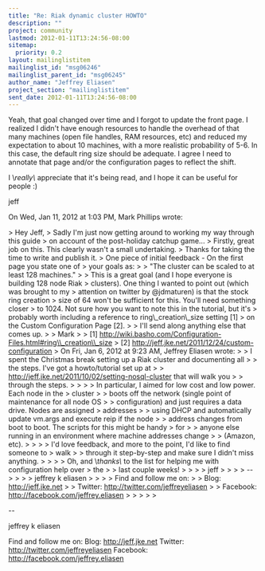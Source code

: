 ```yaml
---
title: "Re: Riak dynamic cluster HOWTO"
description: ""
project: community
lastmod: 2012-01-11T13:24:56-08:00
sitemap:
  priority: 0.2
layout: mailinglistitem
mailinglist_id: "msg06246"
mailinglist_parent_id: "msg06245"
author_name: "Jeffrey Eliasen"
project_section: "mailinglistitem"
sent_date: 2012-01-11T13:24:56-08:00
---
```



Yeah, that goal changed over time and I forgot to update the front page. I
realized I didn't have enough resources to handle the overhead of that many
machines (open file handles, RAM resources, etc) and reduced my expectation
to about 10 machines, with a more realistic probability of 5-6. In this
case, the default ring size should be adequate. I agree I need to annotate
that page and/or the configuration pages to reflect the shift.

I \\*really\\* appreciate that it's being read, and I hope it can be useful for
people :)

jeff

On Wed, Jan 11, 2012 at 1:03 PM, Mark Phillips  wrote:

&gt; Hey Jeff,
&gt; Sadly I'm just now getting around to working my way through this guide
&gt; on account of the post-holiday catchup game...
&gt; Firstly, great job on this. This clearly wasn't a small undertaking.
&gt; Thanks for taking the time to write and publish it.
&gt; One piece of initial feedback - On the first page you state one of
&gt; your goals as:
&gt;
&gt; "The cluster can be scaled to at least 128 machines."
&gt;
&gt; This is a great goal (and I hope everyone is building 128 node Riak
&gt; clusters). One thing I wanted to point out (which was brought to my
&gt; attention on twitter by @jdmaturen) is that the stock ring creation
&gt; size of 64 won't be sufficient for this. You'll need something closer
&gt; to 1024. Not sure how you want to note this in the tutorial, but it's
&gt; probably worth including a reference to ring\\_creation\\_size setting [1]
&gt; on the Custom Configuration Page [2].
&gt;
&gt; I'll send along anything else that comes up.
&gt;
&gt; Mark
&gt;
&gt; [1] http://wiki.basho.com/Configuration-Files.html#ring\\_creation\\_size
&gt; [2] http://jeff.jke.net/2011/12/24/custom-configuration
&gt; On Fri, Jan 6, 2012 at 9:23 AM, Jeffrey Eliasen  wrote:
&gt; &gt; I spent the Christmas break setting up a Riak cluster and documenting all
&gt; &gt; the steps. I've got a howto/tutorial set up at
&gt; &gt; http://jeff.jke.net/2011/10/02/setting-nosql-cluster that will walk you
&gt; &gt; through the steps.
&gt; &gt;
&gt; &gt; In particular, I aimed for low cost and low power. Each node in the
&gt; cluster
&gt; &gt; boots off the network (single point of maintenance for all node OS
&gt; &gt; configuration) and just requires a data drive. Nodes are assigned
&gt; addresses
&gt; &gt; using DHCP and automatically update vm.args and execute reip if the node
&gt; &gt; address changes from boot to boot. The scripts for this might be handy
&gt; for
&gt; &gt; anyone else running in an environment where machine addresses change
&gt; &gt; (Amazon, etc).
&gt; &gt;
&gt; &gt; I'd love feedback, and more to the point, I'd like to find someone to
&gt; walk
&gt; &gt; through it step-by-step and make sure I didn't miss anything.
&gt; &gt;
&gt; &gt; Oh, and \\*thanks\\* to the list for helping me with configuration help over
&gt; the
&gt; &gt; last couple weeks!
&gt; &gt;
&gt; &gt; jeff
&gt; &gt;
&gt; &gt; --
&gt; &gt;
&gt; &gt; jeffrey k eliasen
&gt; &gt;
&gt; &gt; Find and follow me on:
&gt; &gt; Blog: http://jeff.jke.net
&gt; &gt; Twitter: http://twitter.com/jeffreyeliasen
&gt; &gt; Facebook: http://facebook.com/jeffrey.eliasen
&gt; &gt;
&gt; &gt;
&gt;

-- 

jeffrey k eliasen

Find and follow me on:
Blog: http://jeff.jke.net
Twitter: http://twitter.com/jeffreyeliasen
Facebook: http://facebook.com/jeffrey.eliasen
